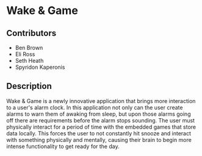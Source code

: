 # Wake & Game

## Contributors
- Ben Brown
- Eli Ross
- Seth Heath
- Spyridon Kaperonis

## Description
Wake & Game is a newly innovative application that brings more interaction to a user's alarm clock. In this application not only can the user create alarms to warn them of awaking from sleep, but upon those alarms going off there are requirements before the alarm stops sounding. The user must physically interact for a period of time with the embedded games that store data locally. This forces the user to not constantly hit snooze and interact with something physically and mentally, causing their brain to begin more intense functionality to get ready for the day. 

